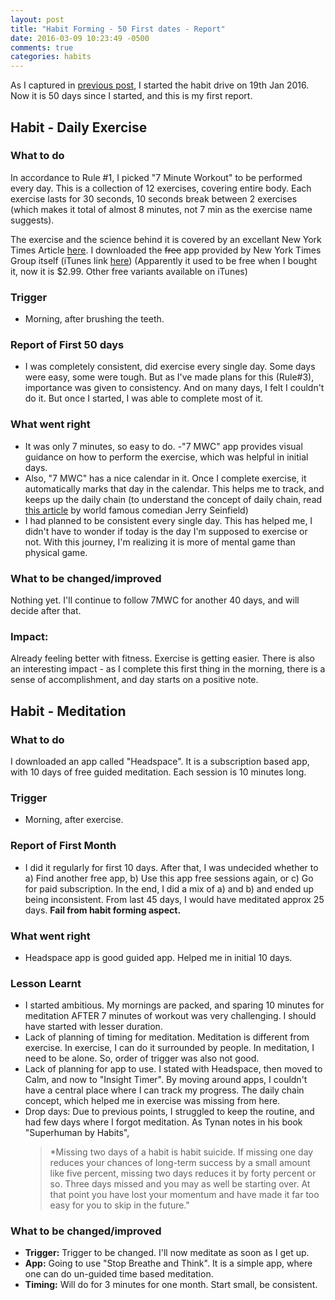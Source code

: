 ```yaml
---
layout: post
title: "Habit Forming - 50 First dates - Report"
date: 2016-03-09 10:23:49 -0500
comments: true
categories: habits
---
```


As I captured in [previous post](http://rishisareen.com/blog/2016/02/18/habits/), I started the habit drive on 19th Jan 2016. Now it is 50 days since I started, and this is my first report.
<!--more-->

## Habit - Daily Exercise
### What to do
In accordance to Rule #1, I picked "7 Minute Workout" to be performed every day. This is a collection of 12 exercises, covering entire body. Each exercise lasts for 30 seconds,  10 seconds break between 2 exercises (which makes it total of almost 8 minutes, not 7 min as the exercise name suggests).

The exercise and the science behind it is covered by an excellant New York Times Article [here](http://well.blogs.nytimes.com/2013/05/09/the-scientific-7-minute-workout/).
I downloaded the ~~free~~ app provided by New York Times Group itself (iTunes link [here](https://itunes.apple.com/in/app/7-minute-workout-challenge/id680170305?mt=8)) (Apparently it used to be free when I bought it, now it is $2.99. Other free variants available on iTunes)
### Trigger
* Morning, after brushing the teeth.

### Report of First 50 days
* I was completely consistent, did exercise every single day. Some days were easy, some were tough. But as I've made plans for this (Rule#3), importance was given to consistency. And on many days, I felt I couldn't do it. But once I started, I was able to complete most of it.

### What went right
- It was only 7 minutes, so easy to do.
-"7 MWC" app provides visual guidance on how to perform the exercise, which was helpful in initial days.
- Also, "7 MWC" has a nice calendar in it. Once I complete exercise, it automatically marks that day in the calendar. This helps me to track, and keeps up the daily chain (to understand the concept of daily chain, read [this article](https://www.writersstore.com/dont-break-the-chain-jerry-seinfeld/) by world famous comedian Jerry Seinfield)
- I had planned to be consistent every single day. This has helped me, I didn't have to wonder if today is the day I'm supposed to exercise or not. With this journey, I'm realizing it is more of mental game than physical game.

### What to be changed/improved
Nothing yet. I'll continue to follow 7MWC for another 40 days, and will decide after that.

### Impact:
Already feeling better with fitness. Exercise is getting easier. There is also an interesting impact - as I complete this first thing in the morning, there is a sense of accomplishment, and day starts on a positive note.

## Habit - Meditation
### What to do
I downloaded an app called "Headspace". It is a subscription based app, with 10 days of free guided meditation. Each session is 10 minutes long.
### Trigger
* Morning, after exercise.

### Report of First Month
* I did it regularly for first 10 days. After that, I was undecided whether to a) Find another free app, b) Use this app free sessions again, or c) Go for paid subscription. In the end, I did a mix of a) and b) and ended up being inconsistent. From last 45 days, I would have meditated approx 25 days. **Fail from habit forming aspect.**

### What went right
- Headspace app is good guided app. Helped me in initial 10 days. 

### Lesson Learnt
- I started ambitious. My mornings are packed, and sparing 10 minutes for meditation AFTER 7 minutes of workout was very challenging. I should have started with lesser duration.
- Lack of planning of timing for meditation. Meditation is different from exercise. In exercise, I can do it surrounded by people. In meditation, I need to be alone. So, order of trigger was also not good.
- Lack of planning for app to use. I stated with Headspace, then moved to Calm, and now to "Insight Timer". By moving around apps, I couldn't have a central place where I can track my progress. The daily chain concept, which helped me in exercise was missing from here.
- Drop days: Due to previous points, I struggled to keep the routine, and had few days where I forgot meditation. As Tynan notes in his book "Superhuman by Habits",
    > *Missing two days of a habit is habit suicide. If missing one day reduces your chances of long-term success by a small amount like five percent, missing two days reduces it by forty percent or so. Three days missed and you may as well be starting over. At that point you have lost your momentum and have made it far too easy for you to skip in the future."

###  What to be changed/improved
- **Trigger:**  Trigger to be changed. I'll now meditate as soon as I get up.
- **App:** Going to use "Stop Breathe and Think". It is a simple app, where one can do un-guided time based meditation.
- **Timing:** Will do for 3 minutes for one month. Start small, be consistent.

